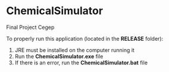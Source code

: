 # ChemicalSimulator
Final Project Cegep

To properly run this application (located in the **RELEASE** folder):
1. JRE must be installed on the computer running it
2. Run the **ChemicalSimulator.exe** file
3. If there is an error, run the **ChemicalSimulator.bat** file
